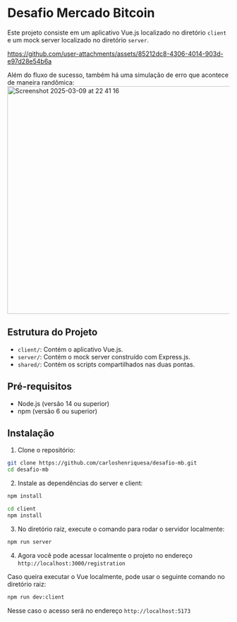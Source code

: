# Desafio Mercado Bitcoin

Este projeto consiste em um aplicativo Vue.js localizado no diretório `client` e um mock server localizado no diretório `server`.

https://github.com/user-attachments/assets/85212dc8-4306-4014-903d-e97d28e54b6a

Além do fluxo de sucesso, também há uma simulação de erro que acontece de maneira randômica:
<img width="516" alt="Screenshot 2025-03-09 at 22 41 16" src="https://github.com/user-attachments/assets/d792a5db-884b-4f4b-8832-bc0101d9a5af" />

## Estrutura do Projeto

- `client/`: Contém o aplicativo Vue.js.
- `server/`: Contém o mock server construído com Express.js.
- `shared/`: Contém os scripts compartilhados nas duas pontas.

## Pré-requisitos

- Node.js (versão 14 ou superior)
- npm (versão 6 ou superior)

## Instalação

1. Clone o repositório:

~~~sh
git clone https://github.com/carloshenriquesa/desafio-mb.git
cd desafio-mb
~~~

2. Instale as dependências do server e client:

~~~sh
npm install
~~~

~~~sh
cd client
npm install
~~~

3. No diretório raiz, execute o comando para rodar o servidor localmente:

~~~sh
npm run server
~~~

4. Agora você pode acessar localmente o projeto no endereço `http://localhost:3000/registration`

Caso queira executar o Vue localmente, pode usar o seguinte comando no diretório raiz:
~~~sh
npm run dev:client
~~~

Nesse caso o acesso será no endereço `http://localhost:5173`
